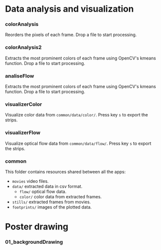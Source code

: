 # Data analysis and visualization

### colorAnalysis
Reorders the pixels of each frame. Drop a file to start processing.

### colorAnalysis2
Extracts the most prominent colors of each frame using OpenCV's kmeans function. Drop a file to start processing.

### analiseFlow
Extracts the most prominent colors of each frame using OpenCV's kmeans function. Drop a file to start processing.

### visualizerColor
Visualize color data from `common/data/color/`. Press key `s` to export the strips.

### visualizerFlow
Visualize optical flow data from `common/data/flow/`. Press key `s` to export the strips.

### common
This folder contains resources shared between all the apps:

- `movies` video files.
- `data/` extracted data in csv format.
  - `flow/` optical flow data.
  - `color/` color data from extracted frames.
- `stills/` extracted frames from movies.
- `footprints/` images of the plotted data.

# Poster drawing

### 01_backgroundDrawing
